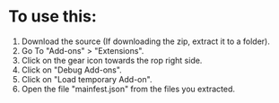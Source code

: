 # To use this:

1. Download the source (If downloading the zip, extract it to a folder).
1. Go To "Add-ons" > "Extensions".
1. Click on the gear icon towards the rop right side.
1. Click on "Debug Add-ons".
1. Click on "Load temporary Add-on".
1. Open the file "mainfest.json" from the files you extracted.